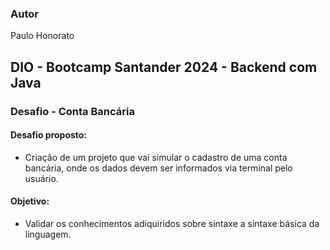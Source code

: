 ### Autor

Paulo Honorato

## DIO - Bootcamp Santander 2024 - Backend com Java

### Desafio - Conta Bancária

#### Desafio proposto:
- Criação de um projeto que vai simular o cadastro de uma conta bancária, onde os dados devem ser informados via terminal pelo usuário.

#### Objetivo:
- Validar os conhecimentos adiquiridos sobre sintaxe a sintaxe básica da linguagem.
